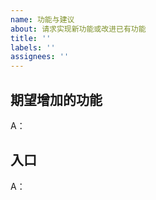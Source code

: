 ```yaml
---
name: 功能与建议
about: 请求实现新功能或改进已有功能
title: ''
labels: ''
assignees: ''
---
```


<!-- 请先在 issues 页面搜索你的问题，包括已关闭的 issue，很可能已被解决。 -->
<!-- 请先在 issues 页面搜索你的问题，包括已关闭的 issue，很可能已被解决。 -->
<!-- 请先在 issues 页面搜索你的问题，包括已关闭的 issue，很可能已被解决。 -->

 <!-- 这是隐藏的信息 -->
<!-- 👆这样括起来的信息将被隐藏，填写时注意不要写在里面。 -->

<!-- 点击编辑器上方的 preview 可预览效果 -->

<!--
⚠️请_完整_填写以下模板描述问题，否则反馈将会被系统关闭。
⚠️请_完整_填写以下模板描述问题，否则反馈将会被系统关闭。
⚠️请_完整_填写以下模板描述问题，否则反馈将会被系统关闭。
⚠️请_完整_填写以下模板描述问题，否则反馈将会被系统关闭。
⚠️请_完整_填写以下模板描述问题，否则反馈将会被系统关闭。
⚠️请_完整_填写以下模板描述问题，否则反馈将会被系统关闭。
⚠️请_完整_填写以下模板描述问题，否则反馈将会被系统关闭。
⚠️请_完整_填写以下模板描述问题，否则反馈将会被系统关闭。
⚠️请_完整_填写以下模板描述问题，否则反馈将会被系统关闭。
⚠️请_完整_填写以下模板描述问题，否则反馈将会被系统关闭。

（重要事情已经说了十遍😅）
-->
 
## 期望增加的功能
<!-- 请在下面详细描述你期望增加什么功能 -->
A：


<!-- 如果是期望开发新的薅羊毛功能，需要额外补充以下信息 -->
<!-- 如果是期望开发新的薅羊毛功能，需要额外补充以下信息 -->
<!-- 如果是期望开发新的薅羊毛功能，需要额外补充以下信息 -->
## 入口
<!-- 请详细描述如何进入薅羊毛的界面，最好配图 -->
A：
